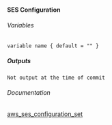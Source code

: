 #### SES Configuration


###### Variables
```
variable name { default = "" }
```

##### Outputs
```
Not output at the time of commit
```

###### Documentation
[aws_ses_configuration_set](https://www.terraform.io/docs/providers/aws/r/ses_configuration_set.html)
